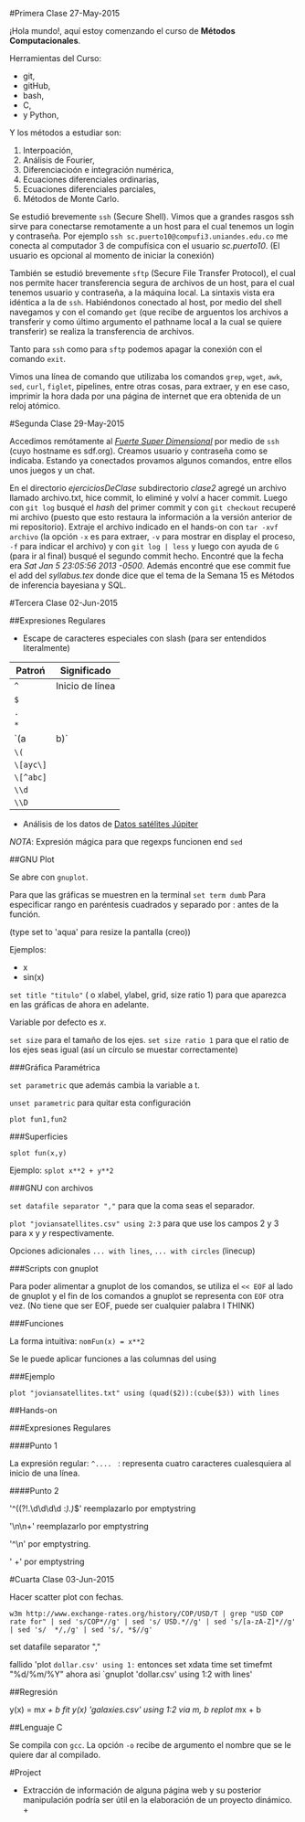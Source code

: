 #Primera Clase 27-May-2015

¡Hola mundo!, aquí estoy comenzando el curso de **Métodos Computacionales**.

Herramientas del Curso:

+ git,
+ gitHub,
+ bash,
+ C,
+ y Python,

Y los métodos a estudiar son:

1. Interpoación,
2. Análisis de Fourier,
3. Diferenciacioón e integración numérica,
4. Ecuaciones diferenciales ordinarias,
5. Ecuaciones diferenciales parciales,
6. Métodos de Monte Carlo.


Se estudió brevemente `ssh` (Secure Shell). Vimos que a grandes rasgos ssh sirve para conectarse remotamente a un host para el cual tenemos un login y contraseña. Por ejemplo `ssh sc.puerto10@compufi3.uniandes.edu.co` me conecta al computador 3 de compufísica con el usuario *sc.puerto10*. (El usuario es opcional al momento de iniciar la conexión)

También se estudió brevemente `sftp` (Secure File Transfer Protocol), el cual nos permite hacer transferencia segura de archivos de un host, para el cual tenemos usuario y contraseña, a la máquina local. La sintaxis vista era idéntica a la de `ssh`. Habiéndonos conectado al host, por medio del shell navegamos y con el comando `get` (que recibe de arguentos los archivos a transferir y como último argumento el pathname local a la cual se quiere transferir) se realiza la transferencia de archivos. 

Tanto para `ssh` como para `sftp` podemos apagar la conexión con el comando `exit`.

Vimos una línea de comando que utilizaba los comandos `grep`, `wget`, `awk`, `sed`, `curl`, `figlet`, pipelines, entre otras cosas, para extraer, y en ese caso, imprimir la hora dada por una página de internet que era obtenida de un reloj atómico.


#Segunda Clase 29-May-2015

Accedimos remótamente al [*Fuerte Super Dimensional*](http://sdf.org "*Super Dimensional Fortress*") por medio de `ssh` (cuyo hostname es sdf.org). Creamos usuario y contraseña como se indicaba. Estando ya conectados provamos algunos comandos, entre ellos unos juegos y un chat.

En el directorio *ejerciciosDeClase* subdirectorio *clase2* agregé un archivo llamado archivo.txt, hice commit, lo eliminé y volví a hacer commit. Luego con `git log` busqué el *hash* del primer commit y con `git checkout` recuperé mi archivo (puesto que esto restaura la información a la versión anterior de mi repositorio).
Extraje el archivo indicado en el hands-on con `tar -xvf archivo` (la opción `-x` es para extraer, `-v` para mostrar en display el proceso, `-f` para indicar el archivo) y con `git log | less` y luego con ayuda de `G` (para ir al final) busqué el segundo commit hecho. Encontré que la fecha era *Sat Jan 5 23:05:56 2013 -0500*. Además encontré que ese commit fue el add del *syllabus.tex* donde dice que el tema de la Semana 15 es Métodos de inferencia bayesiana y SQL.

#Tercera Clase 02-Jun-2015

##Expresiones Regulares

+ Escape de caracteres especiales con slash (para ser entendidos literalmente)

Patroń | Significado
 --- | ---
 `^` | Inicio de línea
 `$` | 
 `.` | 
 `*` | 
 `(a|b)` | 
 `\(` | 
 `\[ayc\]` | 
 `\[^abc]` | 
 `\\d` | 
 `\\D` | 

+ Análisis de los datos de [Datos satélites Júpiter](http://nssdc.gsfc.nasa.gov/planetary/factsheet/joviansatfact.html)

*NOTA*: Expresión mágica para que regexps funcionen end `sed`

##GNU Plot

Se abre con `gnuplot`.

Para que las gráficas se muestren en la terminal `set term dumb`
Para especificar rango en paréntesis cuadrados y separado por : antes de la función.

(type set to 'aqua' para resize la pantalla (creo))

Ejemplos: 
+ x
+ sin(x)

`set title "titulo"` ( o xlabel, ylabel, grid, size ratio 1) para que aparezca en las gráficas de ahora en adelante.

Variable por defecto es *x*.

`set size` para el tamaño de los ejes. `set size ratio 1` para que el ratio de los ejes seas igual (así un círculo se muestar correctamente)

###Gráfica Paramétrica

`set parametric` que además cambia la variable a t.

`unset parametric` para quitar esta configuración

`plot fun1,fun2`

###Superficies

`splot fun(x,y)` 

Ejemplo: `splot x**2 + y**2`

###GNU con archivos

`set datafile separator ","` para que la coma seas el separador.

`plot "joviansatellites.csv" using 2:3` para que use los campos 2 y 3 para x y *y* respectivamente.

Opciones adicionales `... with lines`, `... with circles` (linecup)

###Scripts con gnuplot

Para poder alimentar a gnuplot de los comandos, se utiliza el `<< EOF` al lado de gnuplot y el fin de los comandos a gnuplot se representa con `EOF` otra vez. (No tiene que ser EOF, puede ser cualquier palabra I THINK)

###Funciones

La forma intuitiva: `nomFun(x) = x**2`

Se le puede aplicar funciones a las columnas del using

###Ejemplo

`plot "joviansatellites.txt" using (quad($2)):(cube($3)) with lines`

##Hands-on

###Expresiones Regulares

####Punto 1

La expresión regular: `^.... ` : representa cuatro caracteres cualesquiera al inicio de una línea.

####Punto 2

'^((?!.\d\d\d\d :*).)*$' reemplazarlo por emptystring

'\n\n+' reemplazarlo por emptystring

'^\n' por emptystring.

'  +' por emptystring


#Cuarta Clase 03-Jun-2015

Hacer scatter plot con fechas.

`w3m http://www.exchange-rates.org/history/COP/USD/T | grep "USD COP rate for" | sed 's/COP*//g' | sed 's/ USD.*//g' | sed 's/[a-zA-Z]*//g' | sed 's/  */,/g' | sed 's/, *$//g'`

set datafile separator ","

fallido 'plot `dollar.csv' using 1:`
entonces
set xdata time
set timefmt "%d/%m/%Y"
ahora asi
`gnuplot 'dollar.csv' using 1:2 with lines'

##Regresión

y(x) = m*x + b
fit y(x) 'galaxies.csv' using 1:2  via m, b
replot m*x + b

##Lenguaje C

Se compila con `gcc`. La opción `-o` recibe de argumento el nombre que se le quiere dar al compilado.



#Project

+ Extracción de información de alguna página web y su posterior manipulación podría ser útil en la elaboración de un proyecto dinámico.  +
